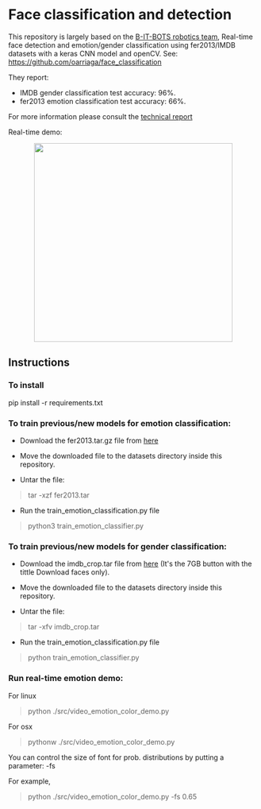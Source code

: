 # Face classification and detection 
This repository is largely based on the [B-IT-BOTS robotics team](https://mas-group.inf.h-brs.de/?page_id=622), Real-time face detection and emotion/gender classification using fer2013/IMDB datasets with a keras CNN model and openCV. See: https://github.com/oarriaga/face_classification

They report:
* IMDB gender classification test accuracy: 96%.
* fer2013 emotion classification test accuracy: 66%.

For more information please consult the [technical report](https://github.com/oarriaga/face_classification/blob/master/doc/technical_report.pdf)

Real-time demo:
<div align='center'>
  <img src='images/color_demo.gif' width='400px'>
</div>

## Instructions

### To install


pip install -r requirements.txt

### To train previous/new models for emotion classification:


* Download the fer2013.tar.gz file from [here](https://www.kaggle.com/c/challenges-in-representation-learning-facial-expression-recognition-challenge/data)

* Move the downloaded file to the datasets directory inside this repository.

* Untar the file:
> tar -xzf fer2013.tar

* Run the train_emotion_classification.py file
> python3 train_emotion_classifier.py

### To train previous/new models for gender classification:

* Download the imdb_crop.tar file from [here](https://data.vision.ee.ethz.ch/cvl/rrothe/imdb-wiki/) (It's the 7GB button with the tittle Download faces only).

* Move the downloaded file to the datasets directory inside this repository.

* Untar the file:
> tar -xfv imdb_crop.tar

* Run the train_emotion_classification.py file
> python train_emotion_classifier.py

### Run real-time emotion demo:
For linux

> python ./src/video_emotion_color_demo.py

For osx

> pythonw ./src/video_emotion_color_demo.py

You can control the size of font for prob. distributions by putting a parameter: -fs 

For example,
> python ./src/video_emotion_color_demo.py -fs 0.65
